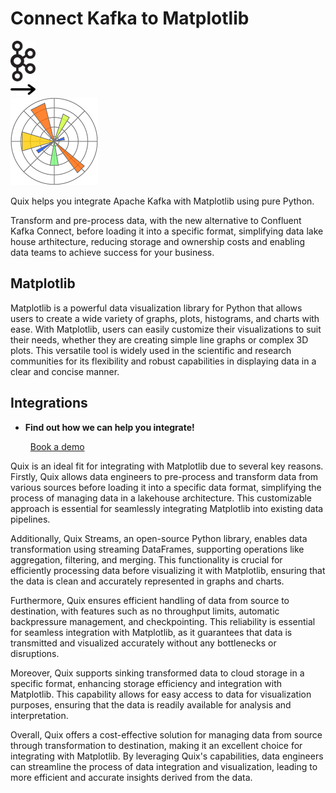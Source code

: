 # Connect Kafka to Matplotlib

<div class="connect-images cards blog-grid-card" markdown>
<div>
<img src="../images/kafka_logo.png" width="40px" />
</div>
<div>
<img src="../images/arrow.svg" width="40px" />
</div>
<div>
<img src="./images/matplotlib_1.jpg" />
</div>
</div>

Quix helps you integrate Apache Kafka with Matplotlib using pure Python.

Transform and pre-process data, with the new alternative to Confluent Kafka Connect, before loading it into a specific format, simplifying data lake house arthitecture, reducing storage and ownership costs and enabling data teams to achieve success for your business.

## Matplotlib

Matplotlib is a powerful data visualization library for Python that allows users to create a wide variety of graphs, plots, histograms, and charts with ease. With Matplotlib, users can easily customize their visualizations to suit their needs, whether they are creating simple line graphs or complex 3D plots. This versatile tool is widely used in the scientific and research communities for its flexibility and robust capabilities in displaying data in a clear and concise manner.

## Integrations

<div class="grid cards" markdown>

- __Find out how we can help you integrate!__

    <a class="md-button md-button--primary" href="https://share.hsforms.com/1iW0TmZzKQMChk0lxd_tGiw4yjw2?__hstc=175542013.2303933fbd746c0ac86d9ccbe9bc9100.1728383268831.1729603416735.1729620918855.31&__hssc=175542013.1.1729620918855&__hsfp=2132701734" target="_blank" style="margin:.5rem;">Book a demo</a>

</div>


Quix is an ideal fit for integrating with Matplotlib due to several key reasons. Firstly, Quix allows data engineers to pre-process and transform data from various sources before loading it into a specific data format, simplifying the process of managing data in a lakehouse architecture. This customizable approach is essential for seamlessly integrating Matplotlib into existing data pipelines.

Additionally, Quix Streams, an open-source Python library, enables data transformation using streaming DataFrames, supporting operations like aggregation, filtering, and merging. This functionality is crucial for efficiently processing data before visualizing it with Matplotlib, ensuring that the data is clean and accurately represented in graphs and charts.

Furthermore, Quix ensures efficient handling of data from source to destination, with features such as no throughput limits, automatic backpressure management, and checkpointing. This reliability is essential for seamless integration with Matplotlib, as it guarantees that data is transmitted and visualized accurately without any bottlenecks or disruptions.

Moreover, Quix supports sinking transformed data to cloud storage in a specific format, enhancing storage efficiency and integration with Matplotlib. This capability allows for easy access to data for visualization purposes, ensuring that the data is readily available for analysis and interpretation.

Overall, Quix offers a cost-effective solution for managing data from source through transformation to destination, making it an excellent choice for integrating with Matplotlib. By leveraging Quix's capabilities, data engineers can streamline the process of data integration and visualization, leading to more efficient and accurate insights derived from the data.

